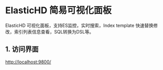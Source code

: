 # ElasticHD 简易可视化面板
ElasticHD 可视化面板，支持ES监控，实时搜索，Index template 快速替换修改，索引列表信息查看，SQL转换为DSL等。

## 1. 访问界面
[http://localhost:9800/](http://localhost:9800/)